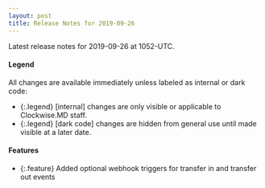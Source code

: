 ```yaml
---
layout: post
title: Release Notes for 2019-09-26
---
```


Latest release notes for 2019-09-26 at 1052-UTC.

<div class='legend' markdown='1'>

#### Legend

All changes are available immediately unless labeled as internal or dark code:

- {:.legend} [internal] changes are only visible or applicable to Clockwise.MD staff.
- {:.legend} [dark code] changes are hidden from general use until made visible at a later date.

</div>

<div class='features' markdown='1'>

#### Features

- {:.feature} Added optional webhook triggers for transfer in and transfer out events

</div>

